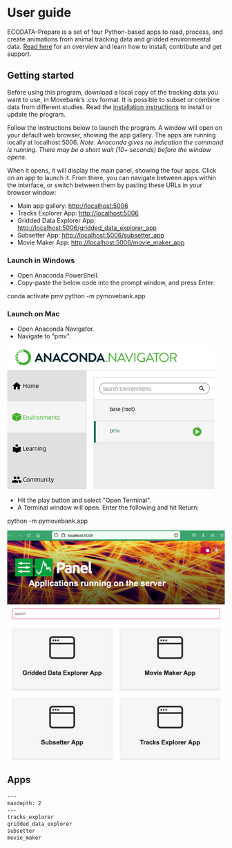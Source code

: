# User guide

ECODATA-Prepare is a set of four Python-based apps to read, process, and create animations from animal tracking data and gridded environmental data. [Read here](../index) for an overview and learn how to install, contribute and get support.

## Getting started

Before using this program, download a local copy of the tracking data you want to use, in Movebank’s .csv format. It is possible to subset or combine data from different studies. Read the [installation instructions](../installation) to install or update the program.

Follow the instructions below to launch the program. A window will open on your default web browser, showing the app gallery. The apps are running locally at localhost:5006. *Note: Anaconda gives no indication the command is running. There may be a short wait (10+ seconds) before the window opens.*

When it opens, it will display the main panel, showing the four apps. Click on an app to launch it. From there, you can navigate between apps within the interface, or switch between them by pasting these URLs in your browser window:

* Main app gallery: <http://localhost:5006>
* Tracks Explorer App: <http://localhost:5006>
* Gridded Data Explorer App: <http://localhost:5006/gridded_data_explorer_app>
* Subsetter App: <http://localhost:5006/subsetter_app>
* Movie Maker App: <http://localhost:5006/movie_maker_app>

### Launch in Windows

- Open Anaconda PowerShell.
- Copy-paste the below code into the prompt window, and press Enter:

conda activate pmv
python -m pymovebank.app

### Launch on Mac

- Open Anaconda Navigator.
- Navigate to "pmv".

![anaconda_navigator](../images/anaconda_navigator.png)

- Hit the play button and select "Open Terminal".
- A Terminal window will open. Enter the following and hit Return:

python -m pymovebank.app

![ecodata-prepare_panel](../images/ecodata-prepare_panel.png)

## Apps
```{toctree}
---
maxdepth: 2
---
tracks_explorer
gridded_data_explorer
subsetter
movie_maker

```